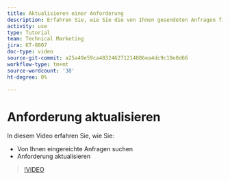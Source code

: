 ```yaml
---
title: Aktualisieren einer Anforderung
description: Erfahren Sie, wie Sie die von Ihnen gesendeten Anfragen finden und aktualisieren können.
activity: use
type: Tutorial
team: Technical Marketing
jira: KT-8807
doc-type: video
source-git-commit: a25a49e59ca483246271214886ea4dc9c10e8d66
workflow-type: tm+mt
source-wordcount: '38'
ht-degree: 0%

---
```


# Anforderung aktualisieren

In diesem Video erfahren Sie, wie Sie:

* Von Ihnen eingereichte Anfragen suchen
* Anforderung aktualisieren

>[!VIDEO](https://video.tv.adobe.com/v/336091/?quality=12&learn=on)

<!---
Guide
Update a work request
--->